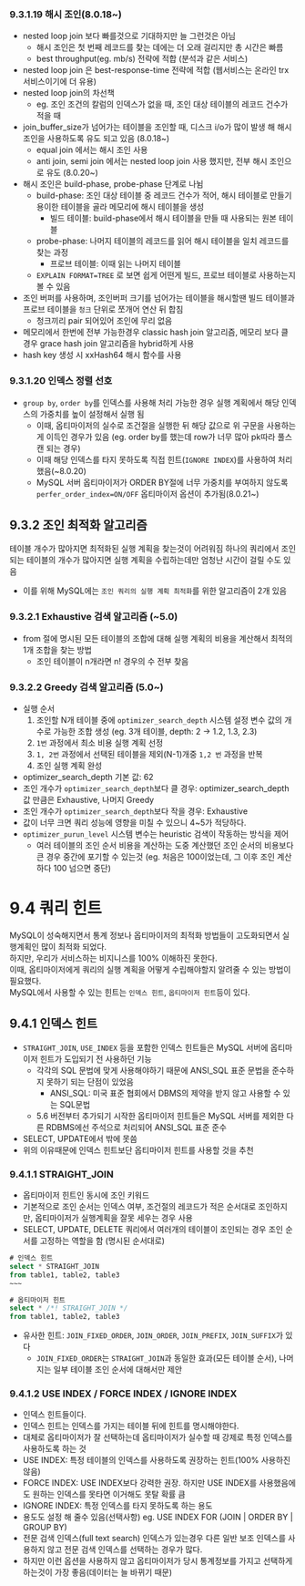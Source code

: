 

### 9.3.1.19 해시 조인(8.0.18~)
- nested loop join 보다 빠를것으로 기대하지만 늘 그런것은 아님
  - 해시 조인은 첫 번째 레코드를 찾는 데에는 더 오래 걸리지만 총 시간은 빠름
  - best throughput(eg. mb/s) 전략에 적합 (분석과 같은 서비스)
- nested loop join 은 best-response-time 전략에 적합 (웹서비스는 온라인 trx 서비스이기에 더 유용)
- nested loop join의 차선책
  - eg. 조인 조건의 칼럼의 인덱스가 없을 때, 조인 대상 테이블의 레코드 건수가 적을 때
- join_buffer_size가 넘어가는 테이블을 조인할 때, 디스크 i/o가 많이 발생 해 해시 조인을 사용하도록 유도 되고 있음 (8.0.18~)
  - equal join 에서는 해시 조인 사용
  - anti join, semi join 에서는 nested loop join 사용 했지만, 전부 해시 조인으로 유도 (8.0.20~)
- 해시 조인은 build-phase, probe-phase 단계로 나뉨
  - build-phase: 조인 대상 테이블 중 레코드 건수가 적어, 해시 테이블로 만들기 용이한 테이블을 골라 메모리에 해시 테이블을 생성
    - 빌드 테이블: build-phase에서 해시 테이블을 만들 때 사용되는 원본 테이블
  - probe-phase: 나머지 테이블의 레코드를 읽어 해시 테이블을 일치 레코드를 찾는 과정
    - 프로브 테이블: 이때 읽는 나머지 테이블
  - `EXPLAIN FORMAT=TREE` 로 보면 쉽게 어떤게 빌드, 프로브 테이블로 사용하는지 볼 수 있음
- 조인 버퍼를 사용하며, 조인버퍼 크기를 넘어가는 테이블을 해시할땐 빌드 테이블과 프로브 테이블을 `청크` 단위로 쪼개어 연산 뒤 합침
  - 청크끼리 pair 되어있어 조인에 무리 없음
- 메모리에서 한번에 전부 가능한경우 classic hash join 알고리즘, 메모리 보다 클 경우 grace hash join 알고리즘을 hybrid하게 사용
- hash key 생성 시 xxHash64 해시 함수를 사용

### 9.3.1.20 인덱스 정렬 선호
- `group by`, `order by`를 인덱스를 사용해 처리 가능한 경우 실행 계획에서 해당 인덱스의 가중치를 높이 설정해서 실행 됨
  - 이때, 옵티마이저의 실수로 조건절을 실행한 뒤 해당 값으로 위 구문을 사용하는게 이득인 경우가 있음 (eg. order by를 했는데 row가 너무 많아 pk따라 풀스캔 되는 경우)
  - 이때 해당 인덱스를 타지 못하도록 직접 힌트(`IGNORE INDEX`)를 사용하여 처리했음(~8.0.20)
  - MySQL 서버 옵티마이저가 ORDER BY절에 너무 가중치를 부여하지 않도록 `perfer_order_index=ON/OFF` 옵티마이저 옵션이 추가됨(8.0.21~)

## 9.3.2 조인 최적화 알고리즘
테이블 개수가 많아지면 최적화된 실행 계획을 찾는것이 어려워짐
하나의 쿼리에서 조인되는 테이블의 개수가 많아지면 실행 계획을 수립하는데만 엄청난 시간이 걸릴 수도 있음
- 이를 위해 MySQL에는 `조인 쿼리의 실행 계획 최적화`를 위한 알고리즘이 2개 있음

### 9.3.2.1 Exhaustive 검색 알고리즘 (~5.0)
- from 절에 명시된 모든 테이블의 조합에 대해 실행 계획의 비용을 계산해서 최적의 1개 조합을 찾는 방법
  - 조인 테이블이 n개라면 n! 경우의 수 전부 찾음

### 9.3.2.2 Greedy 검색 알고리즘 (5.0~)
- 실행 순서
  1. 조인할 N개 테이블 중에 `optimizer_search_depth` 시스템 설정 변수 값의 개수로 가능한 조합 생성 (eg. 3개 테이블, depth: 2 -> 1.2, 1.3, 2.3)
  2. `1번` 과정에서 최소 비용 실행 계획 선정
  3. `1, 2번` 과정에서 선택된 테이블을 제외(N-1)개중 `1,2 번` 과정을 반복
  4. 조인 실행 계획 완성
- optimizer_search_depth 기본 값: 62
- 조인 개수가 `optimizer_search_depth`보다 클 경우: optimizer_search_depth값 만큼은 Exhaustive, 나머지 Greedy
- 조인 개수가 `optimizer_search_depth`보다 작을 경우: Exhaustive
- 값이 너무 크면 쿼리 성능에 영향을 미칠 수 있으니 4~5가 적당하다.
- `optimizer_purun_level` 시스템 변수는 heuristic 검색이 작동하는 방식을 제어
  - 여러 테이블의 조인 순서 비용을 계산하는 도중 계산했던 조인 순서의 비용보다 큰 경우 중간에 포기할 수 있는것 (eg. 처음은 100이었는데, 그 이후 조인 계산하다 100 넘으면 중단)


# 9.4 쿼리 힌트
MySQL이 성숙해지면서 통계 정보나 옵티마이저의 최적화 방법들이 고도화되면서 실행계획인 많이 최적화 되었다.<br>
하지만, 우리가 서비스하는 비지니스를 100% 이해하진 못한다.<br>
이때, 옵티마이저에게 쿼리의 실행 계획을 어떻게 수립해야할지 알려줄 수 있는 방법이 필요했다.<br>
MySQL에서 사용할 수 있는 힌트는 `인덱스 힌트`, `옵티마이저 힌트`등이 있다.

## 9.4.1 인덱스 힌트
- `STRAIGHT_JOIN`, `USE_INDEX` 등을 포함한 인덱스 힌트들은 MySQL 서버에 옵티마이저 힌트가 도입되기 전 사용하던 기능
  - 각각의 SQL 문법에 맞게 사용해야하기 때문에 ANSI_SQL 표준 문법을 준수하지 못하기 되는 단점이 있었음
    - ANSI_SQL: 미국 표준 협회에서 DBMS의 제약을 받지 않고 사용할 수 있는 SQL문법
  - 5.6 버전부터 추가되기 시작한 옵티마이저 힌트들은 MySQL 서버를 제외한 다른 RDBMS에선 주석으로 처리되어 ANSI_SQL 표준 준수
- SELECT, UPDATE에서 밖에 못씀
- 위의 이유때문에 인덱스 힌트보단 옵티마이저 힌트를 사용할 것을 추천

### 9.4.1.1 STRAIGHT_JOIN
- 옵티마이저 힌트인 동시에 조인 키워드
- 기본적으로 조인 순서는 인덱스 여부, 조건절의 레코드가 적은 순서대로 조인하지만, 옵티마이저가 실행계획을 잘못 세우는 경우 사용
- SELECT, UPDATE, DELETE 쿼리에서 여러개의 테이블이 조인되는 경우 조인 순서를 고정하는 역할을 함 (명시된 순서대로)

```sql
# 인덱스 힌트
select * STRAIGHT_JOIN 
from table1, table2, table3
~~~

# 옵티마이저 힌트
select * /*! STRAIGHT_JOIN */
from table1, table2, table3
```

- 유사한 힌트: `JOIN_FIXED_ORDER`, `JOIN_ORDER`, `JOIN_PREFIX`, `JOIN_SUFFIX`가 있다
  - `JOIN_FIXED_ORDER`는 `STRAIGHT_JOIN`과 동일한 효과(모든 테이블 순서), 나머지는 일부 테이블 조인 순서에 대해서만 제안

### 9.4.1.2 USE INDEX / FORCE INDEX / IGNORE INDEX
- 인덱스 힌트들이다.
- 인덱스 힌트는 인덱스를 가지는 테이블 뒤에 힌트를 명시해야한다.
- 대체로 옵티마이저가 잘 선택하는데 옵티마이저가 실수할 때 강제로 특정 인덱스를 사용하도록 하는 것
- USE INDEX: 특정 테이블의 인덱스를 사용하도록 권장하는 힌트(100% 사용하진 않음)
- FORCE INDEX: USE INDEX보다 강력한 권장. 하지만 USE INDEX를 사용했음에도 원하는 인덱스를 못타면 이거해도 못탈 확률 큼
- IGNORE INDEX: 특정 인덱스를 타지 못하도록 하는 용도
- 용도도 설정 해 줄수 있음(선택사항) eg. USE INDEX FOR (JOIN | ORDER BY | GROUP BY)
- 전문 검색 인덱스(full text search) 인덱스가 있는경우 다른 일반 보조 인덱스를 사용하지 않고 전문 검색 인덱스를 선택하는 경우가 많다.
- 하지만 이런 옵션을 사용하지 않고 옵티마이저가 당시 통계정보를 가지고 선택하게 하는것이 가장 좋음(데이터는 늘 바뀌기 때문)
